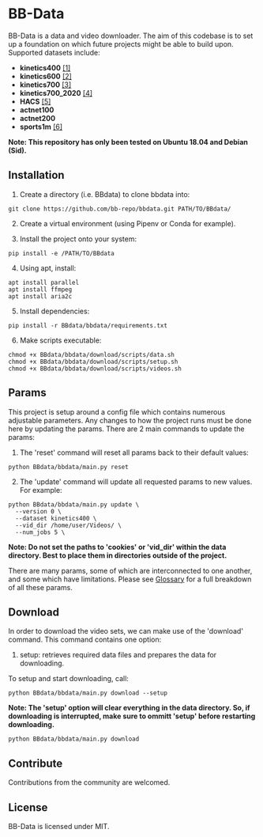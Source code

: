 # BB-Data

BB-Data is a data and video downloader. The aim of this codebase is to set up a foundation on which future projects might be able to build upon. Supported datasets include:

  * **kinetics400** [[1]](https://deepmind.com/research/open-source/kinetics)
  * **kinetics600** [[2]](https://deepmind.com/research/open-source/kinetics)
  * **kinetics700** [[3]](https://deepmind.com/research/open-source/kinetics)
  * **kinetics700_2020** [[4]](https://deepmind.com/research/open-source/kinetics)
  * **HACS** [[5]](http://hacs.csail.mit.edu/)
  * **actnet100**
  * **actnet200**
  * **sports1m** [[6]](https://github.com/gtoderici/sports-1m-dataset/blob/wiki/ProjectHome.md)
                                                                                
**Note: This repository has only been tested on Ubuntu 18.04 and Debian (Sid).**

## Installation

  1. Create a directory (i.e. BBdata) to clone bbdata into:
  ```
  git clone https://github.com/bb-repo/bbdata.git PATH/TO/BBdata/
  ```
  2. Create a virtual environment (using Pipenv or Conda for example).

  3. Install the project onto your system:
  ```
  pip install -e /PATH/TO/BBdata
  ```
  4. Using apt, install:         
  ```
  apt install parallel
  apt install ffmpeg
  apt install aria2c
  ```                                                                 
  5. Install dependencies:
  ```
  pip install -r BBdata/bbdata/requirements.txt
  ```
  6. Make scripts executable: 
  ```
  chmod +x BBdata/bbdata/download/scripts/data.sh         
  chmod +x BBdata/bbdata/download/scripts/setup.sh         
  chmod +x BBdata/bbdata/download/scripts/videos.sh         
  ```
    
## Params    

This project is setup around a config file which contains numerous adjustable parameters. Any changes to how the project runs must be done here by updating the params. There are 2 main commands to update the params:
  1. The 'reset' command will reset all params back to their default values:
  ```
  python BBdata/bbdata/main.py reset
  ```      
  2. The 'update' command will update all requested params to new values. For example:                 
  ```
  python BBdata/bbdata/main.py update \
    --version 0 \
    --dataset kinetics400 \
    --vid_dir /home/user/Videos/ \
    --num_jobs 5 \
  ```

**Note: Do not set the paths to 'cookies' or 'vid_dir' within the data directory. Best to place them in directories outside of the project.**

There are many params, some of which are interconnected to one another, and some which have limitations. Please see [Glossary](GLOSSARY.md) for a full breakdown of all these params.

## Download

In order to download the video sets, we can make use of the 'download' command. This command contains one option:
  1. setup: retrieves required data files and prepares the data for downloading.

To setup and start downloading, call:
```
python BBdata/bbdata/main.py download --setup
```

**Note: The 'setup' option will clear everything in the data directory. So, if downloading is interrupted, make sure to ommitt 'setup' before restarting downloading.**
```
python BBdata/bbdata/main.py download
```

## Contribute

Contributions from the community are welcomed.

## License

BB-Data is licensed under MIT.

